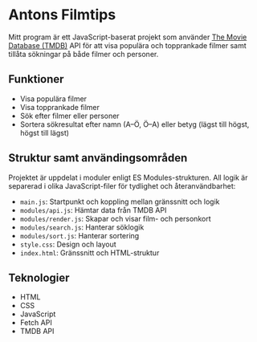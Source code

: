 #  Antons Filmtips

Mitt program är ett JavaScript-baserat projekt som använder [The Movie Database (TMDB)](https://www.themoviedb.org/) API för att visa populära och topprankade filmer samt tillåta sökningar på både filmer och personer.

##  Funktioner

- Visa populära filmer
- Visa topprankade filmer
- Sök efter filmer eller personer
- Sortera sökresultat efter namn (A–Ö, Ö–A) eller betyg (lägst till högst, högst till lägst)

##  Struktur samt användingsområden 

Projektet är uppdelat i moduler enligt ES Modules-strukturen. All logik är separerad i olika JavaScript-filer för tydlighet och återanvändbarhet:

- `main.js`: Startpunkt och koppling mellan gränssnitt och logik
- `modules/api.js`: Hämtar data från TMDB API
- `modules/render.js`: Skapar och visar film- och personkort
- `modules/search.js`: Hanterar söklogik
- `modules/sort.js`: Hanterar sortering
- `style.css`: Design och layout
- `index.html`: Gränssnitt och HTML-struktur

##  Teknologier

- HTML
- CSS
- JavaScript 
- Fetch API
- TMDB API



